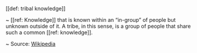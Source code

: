 [[def: tribal knowledge]]

~ [[ref: Knowledge]] that is known within an “in-group” of people but unknown outside of it. A tribe, in this sense, is a group of people that share such a common [[ref: knowledge]].

~ Source: [Wikipedia](https://en.wikipedia.org/wiki/Tribal_knowledge)
